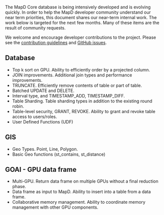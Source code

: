 The MapD Core database is being intensively developed and is evolving quickly. In order to help the MapD developer community understand our near term priorities, this document shares our near-term internal work. The work below is targeted for the next few months. Many of these items are the result of community requests.

We welcome and encourage developer contributions to the project. Please see the [contribution guidelines](https://github.com/mapd/mapd-core#contributing) and [GitHub issues](https://github.com/mapd/mapd-core/issues).

## Database
- Top k sort on GPU. Ability to efficiently order by a projected column.
- JOIN improvements. Additional join types and performance improvements.
- TRUNCATE. Efficiently remove contents of table or part of table.
- Batched UPDATE and DELETE.
- Interval type, and TIMESTAMP_ADD, TIMESTAMP_DIFF.
- Table Sharding. Table sharding types in addition to the existing round robin.
- Table-level security, GRANT, REVOKE. Ability to grant and revoke table access to users/roles.
- User Defined Functions (UDF)

## GIS
- Geo Types. Point, Line, Polygon.
- Basic Geo functions (st_contains, st_distance)

## GOAI - GPU data frame
- Multi-GPU. Return data frame on multiple GPUs without a final reduction phase.
- Data frame as input to MapD. Ability to insert into a table from a data frame.
- Collaborative memory management. Ability to coordinate memory management with other GPU components.
